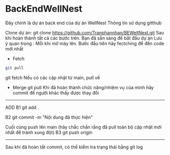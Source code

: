 # BackEndWellNest
Đây chính là dự án back end của dự án WellNest
Thông tin sử dụng gitthub 

Clone dự án:
git clone https://github.com/Tranphannhan/BEWellNest.git
Sau khi hoàn thành tất cả các bước trên. Bạn đã sẵn sàng để bắt đầu dự án Lưu ý quan trọng : Mỗi khi mở máy lên. Bước đầu tiên hãy fectching để đến code mới nhất

* Fetch
  
```bash 
git pull
```
  
  git fetch
Nếu có các cập nhật từ main, pull về

* Merge
  git pull
Khi đã hoàn thành chức năng/nhiệm vụ của mình hãy commit để người khác thấy được thay đổi

----- 

ADD 
  B1   git add .

  B2  git commit -m "Nội dung đã thực hiện"

  Cuối cùng push lên main (hãy chắc chắn rằng đã pull toàn bộ cập nhật mới nhất để tránh xung đột)
  B3   git push origin

----

Sau khi đã hoàn tất commit, cỏ thể kiểm tra trạng thái bằng
  git log

